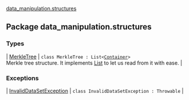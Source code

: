 [data_manipulation.structures](.)

## Package data_manipulation.structures

### Types

| [MerkleTree](-merkle-tree/index.md) | `class MerkleTree : List<`[`Container`](-merkle-tree/-container/index.md)`>`<br>Merkle tree structure. It implements [List](#) to let us read from it with ease. |

### Exceptions

| [InvalidDataSetException](-invalid-data-set-exception/index.md) | `class InvalidDataSetException : Throwable` |

